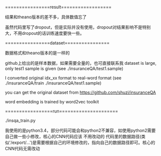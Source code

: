 
================result==================

结果和theano版本的差不多，具体数值忘了

虽然代码里写了dropout，但是实际并没有使用，dropout对结果影响不是特别大，不用dropout的话训练速度要快一些。

================dataset================

数据格式和theano版本的是一样的

github上给出的是样本数据，如果需要全量的，也可直接联系我
dataset is large, only test1 sample is given (see ./insuranceQA/test1.sample)

I converted original idx_xx format to real-word format (see ./insuranceQA/train ./insuranceQA/test1.sample)

you can get the original dataset from https://github.com/shuzi/insuranceQA

word embedding is trained by word2vec toolkit

=================run=====================

./insqa_train.py

我使用的是python3.4，部分代码可能会和python2不兼容，如使用python2需要自己做一些小修改，核心的CNN代码应该
不用改动的
代码里的数据路径(类似'/export/...')是需要根据自己的环境修改的，指向自己的数据路径即可。核心的CNN代码无需改动
